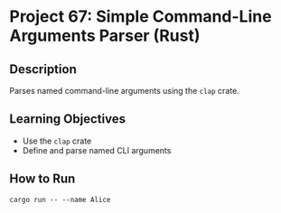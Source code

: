 # Project 67: Simple Command-Line Arguments Parser (Rust)

## Description
Parses named command-line arguments using the `clap` crate.

## Learning Objectives
- Use the `clap` crate
- Define and parse named CLI arguments

## How to Run
```
cargo run -- --name Alice
```
